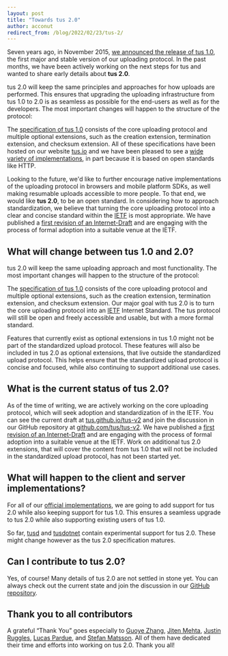 ```yaml
---
layout: post
title: "Towards tus 2.0"
author: acconut
redirect_from: /blog/2022/02/23/tus-2/
---
```


Seven years ago, in November 2015, [we announced the release of tus 1.0](/blog/2015/11/16/tus.1.0.html), the first major and stable version of our uploading protocol. In the past months, we have been actively working on the next steps for tus and wanted to share early details about **tus 2.0**.

tus 2.0 will keep the same principles and approaches for how uploads are performed. This ensures that upgrading the uploading infrastructure from tus 1.0 to 2.0 is as seamless as possible for the end-users as well as for the developers. The most important changes will happen to the structure of the protocol:

The [specification of tus 1.0](/protocols/resumable-upload.html) consists of the core uploading protocol and multiple optional extensions, such as the creation extension, termination extension, and checksum extension. All of these specifications have been hosted on our website [tus.io](/) and we have been pleased to see a [wide variety of implementations](/implementations.html), in part because it is based on open standards like HTTP.

Looking to the future, we'd like to further encourage native implementations of the uploading protocol in browsers and mobile platform SDKs, as well making resumable uploads accessible to more people. To that end, we would like **tus 2.0**, to be an open standard. In considering how to approach standardization, we believe that turning the core uploading protocol into a clear and concise standard within the [IETF](https://www.ietf.org/) is most appropriate. We have published a [first revision of an Internet-Draft](https://datatracker.ietf.org/doc/draft-tus-httpbis-resumable-uploads-protocol/) and are engaging with the process of formal adoption into a suitable venue at the IETF.

## What will change between tus 1.0 and 2.0?

tus 2.0 will keep the same uploading approach and most functionality. The most important changes will happen to the structure of the protocol:

The [specification of tus 1.0](/protocols/resumable-upload.html) consists of the core uploading protocol and multiple optional extensions, such as the creation extension, termination extension, and checksum extension. Our major goal with tus 2.0 is to turn the core uploading protocol into an [IETF](https://www.ietf.org/) Internet Standard. The tus protocol will still be open and freely accessible and usable, but with a more formal standard.

Features that currently exist as optional extensions in tus 1.0 might not be part of the standardized upload protocol. These features will also be included in tus 2.0 as optional extensions, that live outside the standardized upload protocol. This helps ensure that the standardized upload protocol is concise and focused, while also continuing to support additional use cases.

## What is the current status of tus 2.0?

As of the time of writing, we are actively working on the core uploading protocol, which will seek adoption and standardization of in the IETF. You can see the current draft at [tus.github.io/tus-v2](https://tus.github.io/tus-v2/draft-tus-httpbis-resumable-uploads-protocol.html) and join the discussion in our GitHub repository at [github.com/tus/tus-v2](https://github.com/tus/tus-v2). We have published a [first revision of an Internet-Draft](https://datatracker.ietf.org/doc/draft-tus-httpbis-resumable-uploads-protocol/) and are engaging with the process of formal adoption into a suitable venue at the IETF. Work on additional tus 2.0 extensions, that will cover the content from tus 1.0 that will not be included in the standardized upload protocol, has not been started yet.

## What will happen to the client and server implementations?

For all of our [official implementations](/implementations.html), we are going to add support for tus 2.0 while also keeping support for tus 1.0. This ensures a seamless upgrade to tus 2.0 while also supporting existing users of tus 1.0.

So far, [tusd](https://github.com/tus/tusd/pull/568) and [tusdotnet](https://github.com/tusdotnet/tusdotnet/tree/POC/tus2) contain experimental support for tus 2.0. These might change however as the tus 2.0 specification matures. 

## Can I contribute to tus 2.0?

Yes, of course! Many details of tus 2.0 are not settled in stone yet. You can always check out the current state and join the discussion in our [GitHub repository](https://github.com/tus/tus-v2).

## Thank you to all contributors

A grateful “Thank You” goes especially to [Guoye Zhang](https://github.com/guoye-zhang), [Jiten Mehta](https://github.com/jitenmehta), [Justin Ruggles](https://github.com/justinruggles), [Lucas Pardue](https://github.com/LPardue), and [Stefan Matsson](https://github.com/smatsson). All of them have dedicated their time and efforts into working on tus 2.0. Thank you all!

